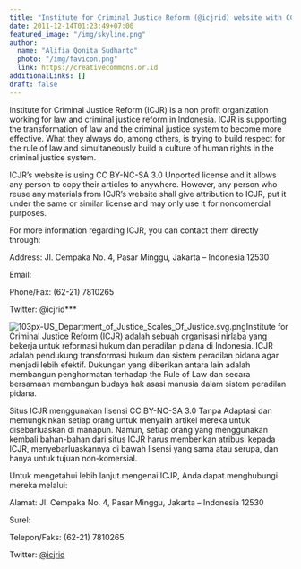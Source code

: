 ```yaml
---
title: "Institute for Criminal Justice Reform (@icjrid) website with CC license"
date: 2011-12-14T01:23:49+07:00
featured_image: "/img/skyline.png"
author:
  name: "Alifia Qonita Sudharto"
  photo: "/img/favicon.png"
  link: https://creativecommons.or.id
additionalLinks: []
draft: false
---
```




Institute for Criminal Justice Reform (ICJR) is a non profit organization working for law and criminal justice reform in Indonesia. ICJR is supporting the transformation of law and the criminal justice system to become more effective. What they always do, among others, is trying to build respect for the rule of law and simultaneously build a culture of human rights in the criminal justice system.

ICJR’s website is using CC BY-NC-SA 3.0 Unported license and it allows any person to copy their articles to anywhere. However, any person who reuse any materials from ICJR’s website shall give attribution to ICJR, put it under the same or similar license and may only use it for noncomercial purposes.

For more information regarding ICJR, you can contact them directly through:

Address: Jl. Cempaka No. 4,  Pasar Minggu, Jakarta – Indonesia 12530

Email: 

Phone/Fax: (62-21) 7810265

Twitter: @icjrid***

<img src="../../uploads/103px-US_Department_of_Justice_Scales_Of_Justice.svg.png" alt="103px-US_Department_of_Justice_Scales_Of_Justice.svg.png" class="borderless img-fluid w-sm-20 float-sm-end ms-sm-5 mt-3 mb-4">Institute for Criminal Justice Reform (ICJR) adalah sebuah organisasi nirlaba yang bekerja untuk reformasi hukum dan peradilan pidana di Indonesia. ICJR adalah pendukung transformasi hukum dan sistem peradilan pidana agar menjadi lebih efektif. Dukungan yang diberikan antara lain adalah membangun penghormatan terhadap the Rule of Law dan secara bersamaan membangun budaya hak asasi manusia dalam sistem peradilan pidana.

Situs ICJR menggunakan lisensi CC BY-NC-SA 3.0 Tanpa Adaptasi dan memungkinkan setiap orang untuk menyalin artikel mereka untuk disebarluaskan di manapun. Namun, setiap orang yang menggunakan kembali bahan-bahan dari situs ICJR harus memberikan atribusi kepada ICJR, menyebarluaskannya di bawah lisensi yang sama atau serupa, dan hanya untuk tujuan non-komersial.

Untuk mengetahui lebih lanjut mengenai ICJR, Anda dapat menghubungi mereka melalui: <br>

Alamat: Jl. Cempaka No. 4,  Pasar Minggu, Jakarta – Indonesia 12530 <br>

Surel:  <br>

Telepon/Faks: (62-21) 7810265 <br>

Twitter: [@icjrid](http://twitter.com/#!/icjrid)